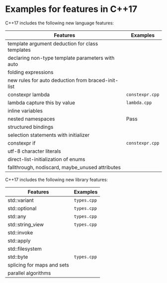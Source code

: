 # Examples for features in C++17

C++17 includes the following new language features:

| Features       | Examples |
| -------------- | ---- |
| template argument deduction for class templates |     |
| declaring non-type template parameters with auto |     |
| folding expressions |     |
| new rules for auto deduction from braced-init-list |     |
| constexpr lambda | `constexpr.cpp` |
| lambda capture this by value | `lambda.cpp` |
| inline variables |     |
| nested namespaces | Pass |
| structured bindings |     |
| selection statements with initializer |     |
| constexpr if | `constexpr.cpp` |
| utf-8 character literals |     |
| direct-list-initialization of enums |     |
| fallthrough, nodiscard, maybe_unused attributes |     |

C++17 includes the following new library features:

| Features       | Examples |
| -------------- | ---- |
| std::variant | `types.cpp` |
| std::optional | `types.cpp` |
| std::any | `types.cpp` |
| std::string_view | `types.cpp` |
| std::invoke |     |
| std::apply |     |
| std::filesystem |     |
| std::byte | `types.cpp` |
| splicing for maps and sets |     |
| parallel algorithms |     |

